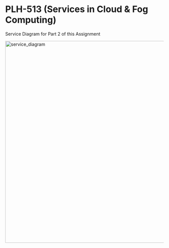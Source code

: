 # PLH-513 (Services in Cloud &amp; Fog Computing)

Service Diagram for Part 2 of this Assignment

<img width="642" alt="service_diagram" src="https://user-images.githubusercontent.com/50063042/232082246-06db5cca-8be2-4b0d-92d1-0e08f5d9a349.png">
